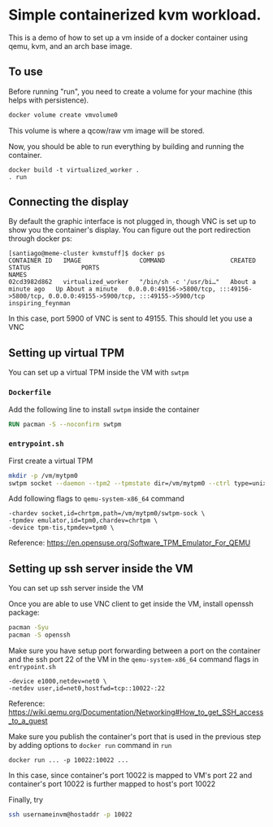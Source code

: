 # Simple containerized kvm workload.

This is a demo of how to set up a vm inside of a docker container using qemu,
kvm, and an arch base image.

## To use

Before running "run", you need to create a volume for your machine (this helps with persistence).

```bash
docker volume create vmvolume0
```

This volume is where a qcow/raw vm image will be stored.

Now, you should be able to run everything by building and running the container.

```
docker build -t virtualized_worker .
. run
```

## Connecting the display

By default the graphic interface is not plugged in, though VNC is set up to
show you the container's display. You can figure out the port redirection through docker ps:

```
[santiago@meme-cluster kvmstuff]$ docker ps
CONTAINER ID   IMAGE                COMMAND                  CREATED              STATUS              PORTS                                                                                      NAMES
02cd3982d862   virtualized_worker   "/bin/sh -c '/usr/bi…"   About a minute ago   Up About a minute   0.0.0.0:49156->5800/tcp, :::49156->5800/tcp, 0.0.0.0:49155->5900/tcp, :::49155->5900/tcp   inspiring_feynman
```

In this case, port 5900 of VNC is sent to 49155. This should let you use a VNC

## Setting up virtual TPM

You can set up a virtual TPM inside the VM with `swtpm`

### `Dockerfile`

Add the following line to install `swtpm` inside the container

```Dockerfile
RUN pacman -S --noconfirm swtpm
```

### `entrypoint.sh`

First create a virtual TPM

```bash
mkdir -p /vm/mytpm0
swtpm socket --daemon --tpm2 --tpmstate dir=/vm/mytpm0 --ctrl type=unixio,path=/vm/mytpm0/swtpm-sock --log level=20
```

Add following flags to `qemu-system-x86_64` command

```
-chardev socket,id=chrtpm,path=/vm/mytpm0/swtpm-sock \
-tpmdev emulator,id=tpm0,chardev=chrtpm \
-device tpm-tis,tpmdev=tpm0 \
```

Reference: https://en.opensuse.org/Software_TPM_Emulator_For_QEMU


## Setting up ssh server inside the VM

You can set up ssh server inside the VM

Once you are able to use VNC client to get inside the VM, install openssh package:

```bash
pacman -Syu
pacman -S openssh
```

Make sure you have setup port forwarding between a port on the container and the ssh 
port 22 of the VM in the `qemu-system-x86_64` command flags in `entrypoint.sh`

```
-device e1000,netdev=net0 \
-netdev user,id=net0,hostfwd=tcp::10022-:22
```

Reference: https://wiki.qemu.org/Documentation/Networking#How_to_get_SSH_access_to_a_guest

Make sure you publish the container's port that is used in the previous step by adding 
options to `docker run` command in `run`

```
docker run ... -p 10022:10022 ...
```

In this case, since container's port 10022 is mapped to VM's port 22 and container's port 
10022 is further mapped to host's port 10022

Finally, try

```bash
ssh usernameinvm@hostaddr -p 10022
```
